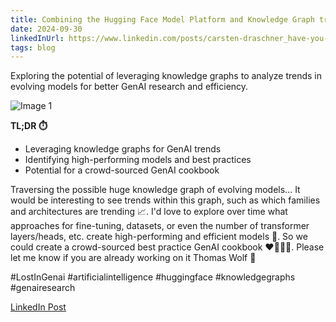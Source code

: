```yaml
---
title: Combining the Hugging Face Model Platform and Knowledge Graph trend analysis over time could improve GenAI research and reduce waste of energy! 
date: 2024-09-30
linkedInUrl: https://www.linkedin.com/posts/carsten-draschner_have-you-noticed-the-new-model-tree-section-activity-7229418184590737409-UoNB?utm_source=share&utm_medium=member_desktop
tags: blog
---
```


Exploring the potential of leveraging knowledge graphs to analyze trends in evolving models for better GenAI research and efficiency.

![Image 1](/img/blog_images/1723625262465.jpeg)

**TL;DR ⏱️**
- Leveraging knowledge graphs for GenAI trends
- Identifying high-performing models and best practices
- Potential for a crowd-sourced GenAI cookbook

<!-- excerpt -->

Traversing the possible huge knowledge graph of evolving models... It would be interesting to see trends within this graph, such as which families and architectures are trending 📈. I'd love to explore over time what approaches for fine-tuning, datasets, or even the number of transformer layers/heads, etc. create high-performing and efficient models 🌱. So we could create a crowd-sourced best practice GenAI cookbook ❤️👩🏽‍🍳. Please let me know if you are already working on it Thomas Wolf 🤗

#LostInGenai #artificialintelligence #huggingface #knowledgegraphs #genairesearch

[LinkedIn Post](https://www.linkedin.com/posts/carsten-draschner_have-you-noticed-the-new-model-tree-section-activity-7229418184590737409-UoNB?utm_source=share&utm_medium=member_desktop)
